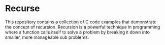 # Recurse
This repository contains a collection of C code examples that demonstrate the concept of recursion. Recursion is a powerful technique in programming where a function calls itself to solve a problem by breaking it down into smaller, more manageable sub problems.

